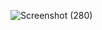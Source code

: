 ![Screenshot (280)](https://github.com/sunphoenix1707/KeepNote-frontendWebsite/assets/114605699/9ba5532e-863f-4473-ae75-8865941beb1b)
